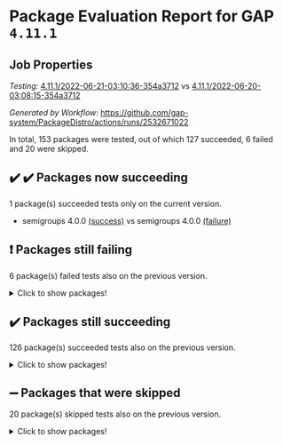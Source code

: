 # Package Evaluation Report for GAP `4.11.1`

## Job Properties

*Testing:* [4.11.1/2022-06-21-03:10:36-354a3712](https://github.com/gap-system/PackageDistro/blob/data/reports/4.11.1/2022-06-21-03:10:36-354a3712) vs [4.11.1/2022-06-20-03:08:15-354a3712](https://github.com/gap-system/PackageDistro/blob/data/reports/4.11.1/2022-06-20-03:08:15-354a3712)

*Generated by Workflow:* https://github.com/gap-system/PackageDistro/actions/runs/2532671022

In total, 153 packages were tested, out of which 127 succeeded, 6 failed and 20 were skipped.

## :heavy_check_mark: :heavy_check_mark: Packages now succeeding

1 package(s) succeeded tests only on the current version.
- semigroups 4.0.0 [(success)](https://github.com/gap-system/PackageDistro/runs/6977174438?check_suite_focus=true) vs semigroups 4.0.0 [(failure)](https://github.com/gap-system/PackageDistro/runs/6959707590?check_suite_focus=true)

## :exclamation: Packages still failing

6 package(s) failed tests also on the previous version.
<details><summary>Click to show packages!</summary>

- fining 1.4.1 [(failure)](https://github.com/gap-system/PackageDistro/runs/6977170784?check_suite_focus=true)
- francy 1.2.4 [(failure)](https://github.com/gap-system/PackageDistro/runs/6977171010?check_suite_focus=true)
- hap 1.41 [(failure)](https://github.com/gap-system/PackageDistro/runs/6977171486?check_suite_focus=true)
- normalizinterface 1.3.2 [(failure)](https://github.com/gap-system/PackageDistro/runs/6977173015?check_suite_focus=true)
- packagemanager 1.2 [(failure)](https://github.com/gap-system/PackageDistro/runs/6977173236?check_suite_focus=true)
- recog 1.3.2 [(failure)](https://github.com/gap-system/PackageDistro/runs/6977174150?check_suite_focus=true)
</details>

## :heavy_check_mark: Packages still succeeding

126 package(s) succeeded tests also on the previous version.
<details><summary>Click to show packages!</summary>

- ace 5.4 [(success)](https://github.com/gap-system/PackageDistro/runs/6977169093?check_suite_focus=true)
- aclib 1.3.2 [(success)](https://github.com/gap-system/PackageDistro/runs/6977169118?check_suite_focus=true)
- agt 0.2 [(success)](https://github.com/gap-system/PackageDistro/runs/6977169161?check_suite_focus=true)
- alnuth 3.2.1 [(success)](https://github.com/gap-system/PackageDistro/runs/6977169211?check_suite_focus=true)
- anupq 3.2.6 [(success)](https://github.com/gap-system/PackageDistro/runs/6977169278?check_suite_focus=true)
- atlasrep 2.1.2 [(success)](https://github.com/gap-system/PackageDistro/runs/6977169369?check_suite_focus=true)
- autodoc 2022.03.10 [(success)](https://github.com/gap-system/PackageDistro/runs/6977169479?check_suite_focus=true)
- automata 1.15 [(success)](https://github.com/gap-system/PackageDistro/runs/6977169598?check_suite_focus=true)
- automgrp 1.3.2 [(success)](https://github.com/gap-system/PackageDistro/runs/6977169674?check_suite_focus=true)
- autpgrp 1.10.2 [(success)](https://github.com/gap-system/PackageDistro/runs/6977169743?check_suite_focus=true)
- cap 2022.06-03 [(success)](https://github.com/gap-system/PackageDistro/runs/6977169782?check_suite_focus=true)
- caratinterface 2.3.3 [(success)](https://github.com/gap-system/PackageDistro/runs/6977169833?check_suite_focus=true)
- cddinterface 2020.06.24 [(success)](https://github.com/gap-system/PackageDistro/runs/6977169870?check_suite_focus=true)
- circle 1.6.5 [(success)](https://github.com/gap-system/PackageDistro/runs/6977169915?check_suite_focus=true)
- classicpres 1.22 [(success)](https://github.com/gap-system/PackageDistro/runs/6977169955?check_suite_focus=true)
- cohomolo 1.6.10 [(success)](https://github.com/gap-system/PackageDistro/runs/6977170001?check_suite_focus=true)
- congruence 1.2.4 [(success)](https://github.com/gap-system/PackageDistro/runs/6977170035?check_suite_focus=true)
- corelg 1.56 [(success)](https://github.com/gap-system/PackageDistro/runs/6977170079?check_suite_focus=true)
- crime 1.6 [(success)](https://github.com/gap-system/PackageDistro/runs/6977170111?check_suite_focus=true)
- crisp 1.4.5 [(success)](https://github.com/gap-system/PackageDistro/runs/6977170154?check_suite_focus=true)
- crypting 0.10 [(success)](https://github.com/gap-system/PackageDistro/runs/6977170182?check_suite_focus=true)
- cryst 4.1.24 [(success)](https://github.com/gap-system/PackageDistro/runs/6977170218?check_suite_focus=true)
- crystcat 1.1.9 [(success)](https://github.com/gap-system/PackageDistro/runs/6977170243?check_suite_focus=true)
- ctbllib 1.3.4 [(success)](https://github.com/gap-system/PackageDistro/runs/6977170278?check_suite_focus=true)
- cubefree 1.19 [(success)](https://github.com/gap-system/PackageDistro/runs/6977170313?check_suite_focus=true)
- curlinterface 2.2.2 [(success)](https://github.com/gap-system/PackageDistro/runs/6977170362?check_suite_focus=true)
- cvec 2.7.5 [(success)](https://github.com/gap-system/PackageDistro/runs/6977170412?check_suite_focus=true)
- datastructures 0.2.7 [(success)](https://github.com/gap-system/PackageDistro/runs/6977170439?check_suite_focus=true)
- deepthought 1.0.5 [(success)](https://github.com/gap-system/PackageDistro/runs/6977170474?check_suite_focus=true)
- design 1.7 [(success)](https://github.com/gap-system/PackageDistro/runs/6977170523?check_suite_focus=true)
- difsets 2.3.1 [(success)](https://github.com/gap-system/PackageDistro/runs/6977170550?check_suite_focus=true)
- digraphs 1.5.3 [(success)](https://github.com/gap-system/PackageDistro/runs/6977170582?check_suite_focus=true)
- edim 1.3.5 [(success)](https://github.com/gap-system/PackageDistro/runs/6977170619?check_suite_focus=true)
- example 4.3.1 [(success)](https://github.com/gap-system/PackageDistro/runs/6977170653?check_suite_focus=true)
- factint 1.6.3 [(success)](https://github.com/gap-system/PackageDistro/runs/6977170690?check_suite_focus=true)
- ferret 1.0.7 [(success)](https://github.com/gap-system/PackageDistro/runs/6977170717?check_suite_focus=true)
- fga 1.4.0 [(success)](https://github.com/gap-system/PackageDistro/runs/6977170756?check_suite_focus=true)
- float 1.0.3 [(success)](https://github.com/gap-system/PackageDistro/runs/6977170833?check_suite_focus=true)
- format 1.4.3 [(success)](https://github.com/gap-system/PackageDistro/runs/6977170870?check_suite_focus=true)
- forms 1.2.7 [(success)](https://github.com/gap-system/PackageDistro/runs/6977170905?check_suite_focus=true)
- fplsa 1.2.5 [(success)](https://github.com/gap-system/PackageDistro/runs/6977170940?check_suite_focus=true)
- fr 2.4.8 [(success)](https://github.com/gap-system/PackageDistro/runs/6977170975?check_suite_focus=true)
- fwtree 1.3 [(success)](https://github.com/gap-system/PackageDistro/runs/6977171045?check_suite_focus=true)
- gbnp 1.0.5 [(success)](https://github.com/gap-system/PackageDistro/runs/6977171080?check_suite_focus=true)
- generalizedmorphismsforcap 2022.05-01 [(success)](https://github.com/gap-system/PackageDistro/runs/6977171117?check_suite_focus=true)
- genss 1.6.6 [(success)](https://github.com/gap-system/PackageDistro/runs/6977171156?check_suite_focus=true)
- gradedringforhomalg 2022.03-01 [(success)](https://github.com/gap-system/PackageDistro/runs/6977171193?check_suite_focus=true)
- grape 4.8.5 [(success)](https://github.com/gap-system/PackageDistro/runs/6977171240?check_suite_focus=true)
- groupoids 1.69 [(success)](https://github.com/gap-system/PackageDistro/runs/6977171286?check_suite_focus=true)
- grpconst 2.6.2 [(success)](https://github.com/gap-system/PackageDistro/runs/6977171323?check_suite_focus=true)
- guarana 0.96.3 [(success)](https://github.com/gap-system/PackageDistro/runs/6977171387?check_suite_focus=true)
- guava 3.16 [(success)](https://github.com/gap-system/PackageDistro/runs/6977171437?check_suite_focus=true)
- hapcryst 0.1.14 [(success)](https://github.com/gap-system/PackageDistro/runs/6977171529?check_suite_focus=true)
- hecke 1.5.3 [(success)](https://github.com/gap-system/PackageDistro/runs/6977171563?check_suite_focus=true)
- help 3.5 [(success)](https://github.com/gap-system/PackageDistro/runs/6977171615?check_suite_focus=true)
- idrel 2.44 [(success)](https://github.com/gap-system/PackageDistro/runs/6977171656?check_suite_focus=true)
- images 1.3.1 [(success)](https://github.com/gap-system/PackageDistro/runs/6977171720?check_suite_focus=true)
- intpic 0.3.0 [(success)](https://github.com/gap-system/PackageDistro/runs/6977171758?check_suite_focus=true)
- io 4.7.2 [(success)](https://github.com/gap-system/PackageDistro/runs/6977171800?check_suite_focus=true)
- irredsol 1.4.3 [(success)](https://github.com/gap-system/PackageDistro/runs/6977171857?check_suite_focus=true)
- json 2.1.0 [(success)](https://github.com/gap-system/PackageDistro/runs/6977171908?check_suite_focus=true)
- jupyterkernel 1.4.1 [(success)](https://github.com/gap-system/PackageDistro/runs/6977171962?check_suite_focus=true)
- jupyterviz 1.5.1 [(success)](https://github.com/gap-system/PackageDistro/runs/6977172022?check_suite_focus=true)
- kan 1.34 [(success)](https://github.com/gap-system/PackageDistro/runs/6977172073?check_suite_focus=true)
- kbmag 1.5.9 [(success)](https://github.com/gap-system/PackageDistro/runs/6977172145?check_suite_focus=true)
- laguna 3.9.5 [(success)](https://github.com/gap-system/PackageDistro/runs/6977172217?check_suite_focus=true)
- liealgdb 2.2.1 [(success)](https://github.com/gap-system/PackageDistro/runs/6977172276?check_suite_focus=true)
- liepring 2.6 [(success)](https://github.com/gap-system/PackageDistro/runs/6977172335?check_suite_focus=true)
- liering 2.4.2 [(success)](https://github.com/gap-system/PackageDistro/runs/6977172410?check_suite_focus=true)
- linearalgebraforcap 2022.06-02 [(success)](https://github.com/gap-system/PackageDistro/runs/6977172454?check_suite_focus=true)
- loops 3.4.1 [(success)](https://github.com/gap-system/PackageDistro/runs/6977172502?check_suite_focus=true)
- lpres 1.0.3 [(success)](https://github.com/gap-system/PackageDistro/runs/6977172557?check_suite_focus=true)
- majoranaalgebras 1.4 [(success)](https://github.com/gap-system/PackageDistro/runs/6977172585?check_suite_focus=true)
- mapclass 1.4.5 [(success)](https://github.com/gap-system/PackageDistro/runs/6977172629?check_suite_focus=true)
- matgrp 0.64 [(success)](https://github.com/gap-system/PackageDistro/runs/6977172676?check_suite_focus=true)
- modisom 2.5.2 [(success)](https://github.com/gap-system/PackageDistro/runs/6977172723?check_suite_focus=true)
- modulepresentationsforcap 2022.05-03 [(success)](https://github.com/gap-system/PackageDistro/runs/6977172760?check_suite_focus=true)
- monoidalcategories 2022.06-04 [(success)](https://github.com/gap-system/PackageDistro/runs/6977172809?check_suite_focus=true)
- nconvex 2020.11-04 [(success)](https://github.com/gap-system/PackageDistro/runs/6977172862?check_suite_focus=true)
- nilmat 1.4.1 [(success)](https://github.com/gap-system/PackageDistro/runs/6977172918?check_suite_focus=true)
- nock 1.5 [(success)](https://github.com/gap-system/PackageDistro/runs/6977172968?check_suite_focus=true)
- nq 2.5.8 [(success)](https://github.com/gap-system/PackageDistro/runs/6977173069?check_suite_focus=true)
- numericalsgps 1.3.0 [(success)](https://github.com/gap-system/PackageDistro/runs/6977173107?check_suite_focus=true)
- openmath 11.5.1 [(success)](https://github.com/gap-system/PackageDistro/runs/6977173160?check_suite_focus=true)
- orb 4.8.4 [(success)](https://github.com/gap-system/PackageDistro/runs/6977173195?check_suite_focus=true)
- patternclass 2.4.2 [(success)](https://github.com/gap-system/PackageDistro/runs/6977173262?check_suite_focus=true)
- permut 2.0.4 [(success)](https://github.com/gap-system/PackageDistro/runs/6977173312?check_suite_focus=true)
- polenta 1.3.10 [(success)](https://github.com/gap-system/PackageDistro/runs/6977173433?check_suite_focus=true)
- polymaking 0.8.6 [(success)](https://github.com/gap-system/PackageDistro/runs/6977173527?check_suite_focus=true)
- primgrp 3.4.2 [(success)](https://github.com/gap-system/PackageDistro/runs/6977173640?check_suite_focus=true)
- profiling 2.5.0 [(success)](https://github.com/gap-system/PackageDistro/runs/6977173767?check_suite_focus=true)
- qpa 1.33 [(success)](https://github.com/gap-system/PackageDistro/runs/6977173870?check_suite_focus=true)
- quagroup 1.8.3 [(success)](https://github.com/gap-system/PackageDistro/runs/6977173930?check_suite_focus=true)
- radiroot 2.9 [(success)](https://github.com/gap-system/PackageDistro/runs/6977173981?check_suite_focus=true)
- rcwa 4.6.4 [(success)](https://github.com/gap-system/PackageDistro/runs/6977174059?check_suite_focus=true)
- rds 1.8 [(success)](https://github.com/gap-system/PackageDistro/runs/6977174105?check_suite_focus=true)
- repndecomp 1.2.1 [(success)](https://github.com/gap-system/PackageDistro/runs/6977174192?check_suite_focus=true)
- repsn 3.1.0 [(success)](https://github.com/gap-system/PackageDistro/runs/6977174241?check_suite_focus=true)
- resclasses 4.7.2 [(success)](https://github.com/gap-system/PackageDistro/runs/6977174317?check_suite_focus=true)
- scscp 2.3.1 [(success)](https://github.com/gap-system/PackageDistro/runs/6977174376?check_suite_focus=true)
- sglppow 2.2 [(success)](https://github.com/gap-system/PackageDistro/runs/6977174503?check_suite_focus=true)
- sgpviz 0.999.5 [(success)](https://github.com/gap-system/PackageDistro/runs/6977174550?check_suite_focus=true)
- simpcomp 2.1.14 [(success)](https://github.com/gap-system/PackageDistro/runs/6977174622?check_suite_focus=true)
- singular 2020.12.18 [(success)](https://github.com/gap-system/PackageDistro/runs/6977174706?check_suite_focus=true)
- sla 1.5.3 [(success)](https://github.com/gap-system/PackageDistro/runs/6977174779?check_suite_focus=true)
- smallgrp 1.5 [(success)](https://github.com/gap-system/PackageDistro/runs/6977174868?check_suite_focus=true)
- smallsemi 0.6.13 [(success)](https://github.com/gap-system/PackageDistro/runs/6977174923?check_suite_focus=true)
- sonata 2.9.4 [(success)](https://github.com/gap-system/PackageDistro/runs/6977174976?check_suite_focus=true)
- sophus 1.25 [(success)](https://github.com/gap-system/PackageDistro/runs/6977175031?check_suite_focus=true)
- spinsym 1.5.2 [(success)](https://github.com/gap-system/PackageDistro/runs/6977175066?check_suite_focus=true)
- symbcompcc 1.3.2 [(success)](https://github.com/gap-system/PackageDistro/runs/6977175125?check_suite_focus=true)
- thelma 1.3 [(success)](https://github.com/gap-system/PackageDistro/runs/6977175173?check_suite_focus=true)
- tomlib 1.2.9 [(success)](https://github.com/gap-system/PackageDistro/runs/6977175219?check_suite_focus=true)
- toric 1.9.5 [(success)](https://github.com/gap-system/PackageDistro/runs/6977175265?check_suite_focus=true)
- transgrp 3.6.2 [(success)](https://github.com/gap-system/PackageDistro/runs/6977175320?check_suite_focus=true)
- ugaly 4.0.2 [(success)](https://github.com/gap-system/PackageDistro/runs/6977175373?check_suite_focus=true)
- unipot 1.5 [(success)](https://github.com/gap-system/PackageDistro/runs/6977175419?check_suite_focus=true)
- unitlib 4.1.0 [(success)](https://github.com/gap-system/PackageDistro/runs/6977175481?check_suite_focus=true)
- utils 0.72 [(success)](https://github.com/gap-system/PackageDistro/runs/6977175534?check_suite_focus=true)
- uuid 0.7 [(success)](https://github.com/gap-system/PackageDistro/runs/6977175594?check_suite_focus=true)
- walrus 0.9991 [(success)](https://github.com/gap-system/PackageDistro/runs/6977175643?check_suite_focus=true)
- wedderga 4.10.2 [(success)](https://github.com/gap-system/PackageDistro/runs/6977175680?check_suite_focus=true)
- xmod 2.88 [(success)](https://github.com/gap-system/PackageDistro/runs/6977175722?check_suite_focus=true)
- xmodalg 1.22 [(success)](https://github.com/gap-system/PackageDistro/runs/6977175760?check_suite_focus=true)
- yangbaxter 0.10.0 [(success)](https://github.com/gap-system/PackageDistro/runs/6977175801?check_suite_focus=true)
- zeromqinterface 0.13 [(success)](https://github.com/gap-system/PackageDistro/runs/6977175844?check_suite_focus=true)
</details>

## :heavy_minus_sign: Packages that were skipped

20 package(s) skipped tests also on the previous version.
<details><summary>Click to show packages!</summary>

- 4ti2interface 2022.03-01 [(skipped)](https://github.com/gap-system/PackageDistro/runs/6977112782?check_suite_focus=true)
- browse 1.8.14 [(skipped)](https://github.com/gap-system/PackageDistro/runs/6977112782?check_suite_focus=true)
- examplesforhomalg 2022.03-01 [(skipped)](https://github.com/gap-system/PackageDistro/runs/6977112782?check_suite_focus=true)
- gapdoc 1.6.5 [(skipped)](https://github.com/gap-system/PackageDistro/runs/6977112782?check_suite_focus=true)
- gauss 2022.03-01 [(skipped)](https://github.com/gap-system/PackageDistro/runs/6977112782?check_suite_focus=true)
- gaussforhomalg 2022.03-01 [(skipped)](https://github.com/gap-system/PackageDistro/runs/6977112782?check_suite_focus=true)
- gradedmodules 2022.03-01 [(skipped)](https://github.com/gap-system/PackageDistro/runs/6977112782?check_suite_focus=true)
- homalg 2022.03-01 [(skipped)](https://github.com/gap-system/PackageDistro/runs/6977112782?check_suite_focus=true)
- homalgtocas 2022.03-01 [(skipped)](https://github.com/gap-system/PackageDistro/runs/6977112782?check_suite_focus=true)
- io_forhomalg 2022.03-01 [(skipped)](https://github.com/gap-system/PackageDistro/runs/6977112782?check_suite_focus=true)
- itc 1.5.1 [(skipped)](https://github.com/gap-system/PackageDistro/runs/6977112782?check_suite_focus=true)
- localizeringforhomalg 2022.03-01 [(skipped)](https://github.com/gap-system/PackageDistro/runs/6977112782?check_suite_focus=true)
- matricesforhomalg 2022.04-01 [(skipped)](https://github.com/gap-system/PackageDistro/runs/6977112782?check_suite_focus=true)
- modules 2022.03-01 [(skipped)](https://github.com/gap-system/PackageDistro/runs/6977112782?check_suite_focus=true)
- polycyclic 2.16 [(skipped)](https://github.com/gap-system/PackageDistro/runs/6977112782?check_suite_focus=true)
- ringsforhomalg 2022.04-01 [(skipped)](https://github.com/gap-system/PackageDistro/runs/6977112782?check_suite_focus=true)
- sco 2022.03-01 [(skipped)](https://github.com/gap-system/PackageDistro/runs/6977112782?check_suite_focus=true)
- toolsforhomalg 2022.05-01 [(skipped)](https://github.com/gap-system/PackageDistro/runs/6977112782?check_suite_focus=true)
- toricvarieties 2022.03.23 [(skipped)](https://github.com/gap-system/PackageDistro/runs/6977112782?check_suite_focus=true)
- xgap 4.31 [(skipped)](https://github.com/gap-system/PackageDistro/runs/6977112782?check_suite_focus=true)
</details>

